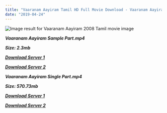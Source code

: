 ```yaml
---
title: "Vaaranam Aayiram Tamil HD Full Movie Download - Vaaranam Aayiram Tamil HD Movie Download"
date: "2019-04-24"
---
```


![Image result for Vaaranam Aayiram  2008 Tamil movie image](https://i.pinimg.com/originals/34/2b/fe/342bfeecf90d6d880123127b3e1b8192.jpg)

**_Vaaranam Aayiram Sample Part.mp4_**

**_Size: 2.3mb_**

**_[Download Server 1](http://b8.wetransfer.vip/files/{2c088f659142c0283fde3b45bf50b63be20aae7f704a2f0bf67686df6392cb2e}20Actor{2c088f659142c0283fde3b45bf50b63be20aae7f704a2f0bf67686df6392cb2e}20Hits{2c088f659142c0283fde3b45bf50b63be20aae7f704a2f0bf67686df6392cb2e}20Collection/Surya{2c088f659142c0283fde3b45bf50b63be20aae7f704a2f0bf67686df6392cb2e}20Movies{2c088f659142c0283fde3b45bf50b63be20aae7f704a2f0bf67686df6392cb2e}20Collection/Vaaranam{2c088f659142c0283fde3b45bf50b63be20aae7f704a2f0bf67686df6392cb2e}20Aayiram{2c088f659142c0283fde3b45bf50b63be20aae7f704a2f0bf67686df6392cb2e}20(2008)/Vaaranam{2c088f659142c0283fde3b45bf50b63be20aae7f704a2f0bf67686df6392cb2e}20Aayiram{2c088f659142c0283fde3b45bf50b63be20aae7f704a2f0bf67686df6392cb2e}20Mp4{2c088f659142c0283fde3b45bf50b63be20aae7f704a2f0bf67686df6392cb2e}20HD/Vaaranam{2c088f659142c0283fde3b45bf50b63be20aae7f704a2f0bf67686df6392cb2e}20Aayiram{2c088f659142c0283fde3b45bf50b63be20aae7f704a2f0bf67686df6392cb2e}20HD{2c088f659142c0283fde3b45bf50b63be20aae7f704a2f0bf67686df6392cb2e}20Sample.mp4)_**

**_[Download Server 2](http://b8.wetransfer.vip/files/{2c088f659142c0283fde3b45bf50b63be20aae7f704a2f0bf67686df6392cb2e}20Actor{2c088f659142c0283fde3b45bf50b63be20aae7f704a2f0bf67686df6392cb2e}20Hits{2c088f659142c0283fde3b45bf50b63be20aae7f704a2f0bf67686df6392cb2e}20Collection/Surya{2c088f659142c0283fde3b45bf50b63be20aae7f704a2f0bf67686df6392cb2e}20Movies{2c088f659142c0283fde3b45bf50b63be20aae7f704a2f0bf67686df6392cb2e}20Collection/Vaaranam{2c088f659142c0283fde3b45bf50b63be20aae7f704a2f0bf67686df6392cb2e}20Aayiram{2c088f659142c0283fde3b45bf50b63be20aae7f704a2f0bf67686df6392cb2e}20(2008)/Vaaranam{2c088f659142c0283fde3b45bf50b63be20aae7f704a2f0bf67686df6392cb2e}20Aayiram{2c088f659142c0283fde3b45bf50b63be20aae7f704a2f0bf67686df6392cb2e}20Mp4{2c088f659142c0283fde3b45bf50b63be20aae7f704a2f0bf67686df6392cb2e}20HD/Vaaranam{2c088f659142c0283fde3b45bf50b63be20aae7f704a2f0bf67686df6392cb2e}20Aayiram{2c088f659142c0283fde3b45bf50b63be20aae7f704a2f0bf67686df6392cb2e}20HD{2c088f659142c0283fde3b45bf50b63be20aae7f704a2f0bf67686df6392cb2e}20Sample.mp4)_**

**_Vaaranam Aayiram Single Part.mp4_**

**_Size: 570.73mb_**

**_[Download Server 1](http://b8.wetransfer.vip/files/{2c088f659142c0283fde3b45bf50b63be20aae7f704a2f0bf67686df6392cb2e}20Actor{2c088f659142c0283fde3b45bf50b63be20aae7f704a2f0bf67686df6392cb2e}20Hits{2c088f659142c0283fde3b45bf50b63be20aae7f704a2f0bf67686df6392cb2e}20Collection/Surya{2c088f659142c0283fde3b45bf50b63be20aae7f704a2f0bf67686df6392cb2e}20Movies{2c088f659142c0283fde3b45bf50b63be20aae7f704a2f0bf67686df6392cb2e}20Collection/Vaaranam{2c088f659142c0283fde3b45bf50b63be20aae7f704a2f0bf67686df6392cb2e}20Aayiram{2c088f659142c0283fde3b45bf50b63be20aae7f704a2f0bf67686df6392cb2e}20(2008)/Vaaranam{2c088f659142c0283fde3b45bf50b63be20aae7f704a2f0bf67686df6392cb2e}20Aayiram{2c088f659142c0283fde3b45bf50b63be20aae7f704a2f0bf67686df6392cb2e}20Mp4{2c088f659142c0283fde3b45bf50b63be20aae7f704a2f0bf67686df6392cb2e}20HD/Vaaranam{2c088f659142c0283fde3b45bf50b63be20aae7f704a2f0bf67686df6392cb2e}20Aayiram{2c088f659142c0283fde3b45bf50b63be20aae7f704a2f0bf67686df6392cb2e}20HD.mp4)_**

**_[Download Server 2](http://b8.wetransfer.vip/files/{2c088f659142c0283fde3b45bf50b63be20aae7f704a2f0bf67686df6392cb2e}20Actor{2c088f659142c0283fde3b45bf50b63be20aae7f704a2f0bf67686df6392cb2e}20Hits{2c088f659142c0283fde3b45bf50b63be20aae7f704a2f0bf67686df6392cb2e}20Collection/Surya{2c088f659142c0283fde3b45bf50b63be20aae7f704a2f0bf67686df6392cb2e}20Movies{2c088f659142c0283fde3b45bf50b63be20aae7f704a2f0bf67686df6392cb2e}20Collection/Vaaranam{2c088f659142c0283fde3b45bf50b63be20aae7f704a2f0bf67686df6392cb2e}20Aayiram{2c088f659142c0283fde3b45bf50b63be20aae7f704a2f0bf67686df6392cb2e}20(2008)/Vaaranam{2c088f659142c0283fde3b45bf50b63be20aae7f704a2f0bf67686df6392cb2e}20Aayiram{2c088f659142c0283fde3b45bf50b63be20aae7f704a2f0bf67686df6392cb2e}20Mp4{2c088f659142c0283fde3b45bf50b63be20aae7f704a2f0bf67686df6392cb2e}20HD/Vaaranam{2c088f659142c0283fde3b45bf50b63be20aae7f704a2f0bf67686df6392cb2e}20Aayiram{2c088f659142c0283fde3b45bf50b63be20aae7f704a2f0bf67686df6392cb2e}20HD.mp4)_**
